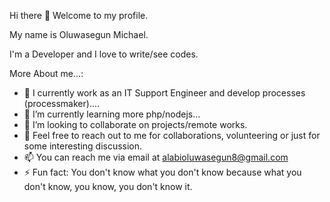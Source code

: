 Hi there 👋 Welcome to my profile.

My name is Oluwasegun Michael. 

I'm a Developer and I love to write/see codes.

<!-- **Mckings1/Mckings1** is a ✨ _special_ ✨ repository because its `README.md` (this file) appears on your GitHub profile. -->

More About me...:

- 🔭 I currently work as an IT Support Engineer and develop processes (processmaker)....
- 🌱 I’m currently learning more php/nodejs...
- 👯 I’m looking to collaborate on projects/remote works.
- 💬 Feel free to reach out to me for collaborations, volunteering or just for some interesting discussion.
- 📫 You can reach me via email at alabioluwasegun8@gmail.com
- ⚡ Fun fact: You don't know what you don't know because what you don't know, you know, you don't know it.
